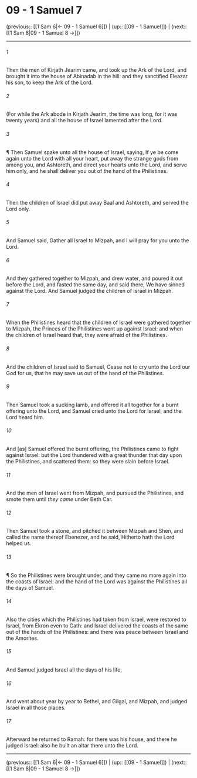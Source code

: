 # 09 - 1 Samuel 7

(previous:: [[1 Sam 6|← 09 - 1 Samuel 6]]) | (up:: [[09 - 1 Samuel]]) | (next:: [[1 Sam 8|09 - 1 Samuel 8 →]])

***


###### 1 
Then the men of Kirjath Jearim came, and took up the Ark of the Lord, and brought it into the house of Abinadab in the hill: and they sanctified Eleazar his son, to keep the Ark of the Lord. 

###### 2 
(For while the Ark abode in Kirjath Jearim, the time was long, for it was twenty years) and all the house of Israel lamented after the Lord. 

###### 3 
¶ Then Samuel spake unto all the house of Israel, saying, If ye be come again unto the Lord with all your heart, put away the strange gods from among you, and Ashtoreth, and direct your hearts unto the Lord, and serve him only, and he shall deliver you out of the hand of the Philistines. 

###### 4 
Then the children of Israel did put away Baal and Ashtoreth, and served the Lord only. 

###### 5 
And Samuel said, Gather all Israel to Mizpah, and I will pray for you unto the Lord. 

###### 6 
And they gathered together to Mizpah, and drew water, and poured it out before the Lord, and fasted the same day, and said there, We have sinned against the Lord. And Samuel judged the children of Israel in Mizpah. 

###### 7 
When the Philistines heard that the children of Israel were gathered together to Mizpah, the Princes of the Philistines went up against Israel: and when the children of Israel heard that, they were afraid of the Philistines. 

###### 8 
And the children of Israel said to Samuel, Cease not to cry unto the Lord our God for us, that he may save us out of the hand of the Philistines. 

###### 9 
Then Samuel took a sucking lamb, and offered it all together for a burnt offering unto the Lord, and Samuel cried unto the Lord for Israel, and the Lord heard him. 

###### 10 
And [as] Samuel offered the burnt offering, the Philistines came to fight against Israel: but the Lord thundered with a great thunder that day upon the Philistines, and scattered them: so they were slain before Israel. 

###### 11 
And the men of Israel went from Mizpah, and pursued the Philistines, and smote them until _they came_ under Beth Car. 

###### 12 
Then Samuel took a stone, and pitched it between Mizpah and Shen, and called the name thereof Ebenezer, and he said, Hitherto hath the Lord helped us. 

###### 13 
¶ So the Philistines were brought under, and they came no more again into the coasts of Israel: and the hand of the Lord was against the Philistines all the days of Samuel. 

###### 14 
Also the cities which the Philistines had taken from Israel, were restored to Israel, from Ekron even to Gath: and Israel delivered the coasts of the same out of the hands of the Philistines: and there was peace between Israel and the Amorites. 

###### 15 
And Samuel judged Israel all the days of his life, 

###### 16 
And went about year by year to Bethel, and Gilgal, and Mizpah, and judged Israel in all those places. 

###### 17 
Afterward he returned to Ramah: for there was his house, and there he judged Israel: also he built an altar there unto the Lord.

***

(previous:: [[1 Sam 6|← 09 - 1 Samuel 6]]) | (up:: [[09 - 1 Samuel]]) | (next:: [[1 Sam 8|09 - 1 Samuel 8 →]])
